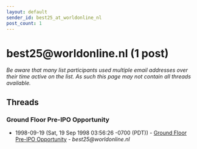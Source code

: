```yaml
---
layout: default
sender_id: best25_at_worldonline_nl
post_count: 1
---
```


# best25<span>@</span>worldonline.nl (1 post)

_Be aware that many list participants used multiple email addresses over their time active on the list. As such this page may not contain all threads available._

## Threads

### Ground Floor Pre-IPO Opportunity
+ 1998-09-19 (Sat, 19 Sep 1998 03:56:26 -0700 (PDT)) - [Ground Floor Pre-IPO Opportunity](/archive/1998/09/4a505be38fbadb696dfa92ea506b432999729a17dfe7eb9464eb9ccd7b8513d7) - _best25@worldonline.nl_

